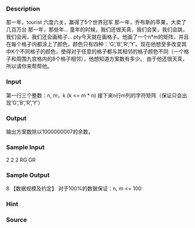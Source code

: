 
### Description
那一年，tourist 六度六关，赢得了5个世界冠军
那一年，乔布斯的苹果，大卖了几百万台
那一年，那些年...
童年的时候，我们还很天真，我们会笑，我们会跳，我们会闹，我们还会画格子...
pty今天就在画格子。他画了一个n*m的矩阵，并且在每个格子内都涂上了颜色，颜色只有四种：’G’,’B’,’R’,’Y’。现在他想至多改变其中K个不同格子的颜色，使得对于任意的格子都与其相邻的格子颜色不同（一个格子和周围九宫格内的8个格子相邻），他想知道方案数有多少。
由于他还很天真，所以请你来帮帮他。
### Input
第一行三个整数：n, m，k (k <= m * n)
接下来n行m列的字符矩阵（保证只会出现’G’,’B’,’R’,’Y’）
### Output
输出方案数除以1000000007的余数。
### Sample Input

2 2 2
RG
GR


### Sample Output

8
【数据规模及约定】
对于100%的数据保证：n, m <= 100
### Hint

### Source
